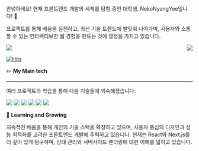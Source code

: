 <div align="left"> 

안녕하세요! 현재 프론트엔드 개발의 세계를 탐험 중인 대학생, NekoNyangYee입니다! 🚀

프로젝트를 통해 배움을 실천하고, 최신 기술 트렌드에 발맞춰 나아가며, 사용자와 소통할 수 있는 인터랙티브한 웹 경험을 만드는 것에 열정을 가지고 있습니다.

<div style="display: flex; justify-content: center; align-items: center; gap: 20px; justify-content: space-between;">
    <img align="center" src="https://github-readme-stats.vercel.app/api?username=NekoNyangYee&show_icons=true&theme=vue-dark" />
    <img align="right" src="https://github-readme-stats.vercel.app/api/top-langs/?username=NekoNyangYee&layout=compact" />
</div>
  
[![Hits](https://hits.seeyoufarm.com/api/count/incr/badge.svg?url=https%3A%2F%2Fgithub.com%2FNekoNyangYee%2FNekoNyangYee&count_bg=%23EE74C2&title_bg=%23555555&icon=checkmarx.svg&icon_color=%23E7E7E7&title=hits&edge_flat=false)](https://hits.seeyoufarm.com)


✏️ **My Main tech**
<hr />

여러 프로젝트와 학습을 통해 다음 기술들에 익숙해졌습니다:

<img src="https://img.shields.io/badge/HTML5-E34F26?style=for-the-badge&logo=HTML5&logoColor=white"> <img src="https://img.shields.io/badge/CSS3-1572B6?style=for-the-badge&logo=CSS3&logoColor=white"> <img src="https://img.shields.io/badge/JavaScript-F7DF1E?style=for-the-badge&logo=JavaScript&logoColor=black"> <img src="https://img.shields.io/badge/TypeScript-3178C6?style=for-the-badge&logo=TypeScript&logoColor=white"/> <img src="https://img.shields.io/badge/React-61DAFB?style=for-the-badge&logo=React&logoColor=white"/> <img src="https://img.shields.io/badge/Next.js-000000?style=for-the-badge&logo=Next.js&logoColor=white"/> 

🌱 **Learning and Growing**

지속적인 배움을 통해 개인의 기술 스택을 확장하고 있으며, 사용자 중심의 디자인과 성능 최적화를 고려한 프론트엔드 개발에 주력하고 있습니다. 현재는 React와 Next.js를 더 깊이 있게 탐구하며, 상태 관리와 서버사이드 렌더링에 대한 이해를 넓히고 있습니다.
</div>
